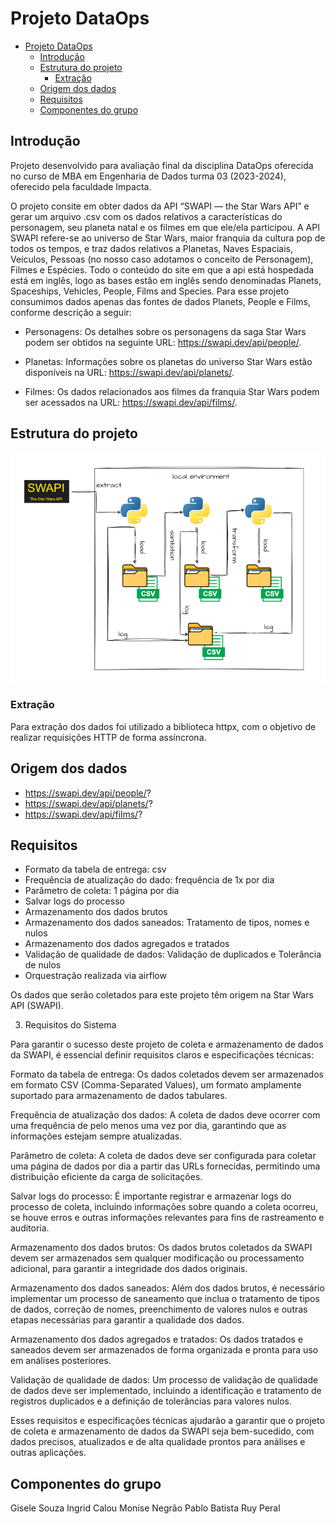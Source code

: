 # Projeto DataOps

- [Projeto DataOps](#projeto-dataops)
  - [Introdução](#introdução)
  - [Estrutura do projeto](#estrutura-do-projeto)
    - [Extração](#extração)
  - [Origem dos dados](#origem-dos-dados)
  - [Requisitos](#requisitos)
  - [Componentes do grupo](componentes-do-grupo)

## Introdução

Projeto desenvolvido para avaliação final da disciplina DataOps oferecida no curso de MBA em Engenharia de Dados turma 03 (2023-2024), oferecido pela faculdade Impacta.

O projeto consite em obter dados da API “SWAPI — the Star Wars API” e gerar um arquivo .csv com os dados relativos a características do personagem, seu planeta natal e os filmes em que ele/ela participou.
A API SWAPI refere-se ao universo de Star Wars, maior franquia da cultura pop de todos os tempos, e traz dados relativos a Planetas, Naves Espaciais, Veículos, Pessoas (no nosso caso adotamos o conceito de Personagem), Filmes e Espécies. Todo o conteúdo do site em que a api está hospedada está em inglês, logo as bases estão em inglês sendo denominadas Planets, Spaceships, Vehicles, People, Films and Species.
Para esse projeto consumimos dados apenas das  fontes de dados Planets, People e Films, conforme descrição a seguir:

- Personagens: Os detalhes sobre os personagens da saga Star Wars podem ser obtidos na seguinte URL: https://swapi.dev/api/people/.

- Planetas: Informações sobre os planetas do universo Star Wars estão disponíveis na URL: https://swapi.dev/api/planets/.

- Filmes: Os dados relacionados aos filmes da franquia Star Wars podem ser acessados na URL: https://swapi.dev/api/films/.


## Estrutura do projeto

![alt text](./misc/projeto.png)

### Extração

  Para extração dos dados foi utilizado a biblioteca httpx, com o objetivo de realizar requisições HTTP de forma assíncrona.

## Origem dos dados

- <https://swapi.dev/api/people/>?
- <https://swapi.dev/api/planets/>?
- <https://swapi.dev/api/films/>?

## Requisitos

- Formato da tabela de entrega: csv
- Frequência de atualização do dado: frequência de 1x por dia
- Parâmetro de coleta: 1 página por dia
- Salvar logs do processo
- Armazenamento dos dados brutos
- Armazenamento dos dados saneados: Tratamento de tipos, nomes e nulos
- Armazenamento dos dados agregados e tratados
- Validação de qualidade de dados: Validação de duplicados e Tolerância de nulos
- Orquestração realizada via airflow



Os dados que serão coletados para este projeto têm origem na Star Wars API (SWAPI). 

3) Requisitos do Sistema

Para garantir o sucesso deste projeto de coleta e armazenamento de dados da SWAPI, é essencial definir requisitos claros e especificações técnicas:

Formato da tabela de entrega: Os dados coletados devem ser armazenados em formato CSV (Comma-Separated Values), um formato amplamente suportado para armazenamento de dados tabulares.

Frequência de atualização dos dados: A coleta de dados deve ocorrer com uma frequência de pelo menos uma vez por dia, garantindo que as informações estejam sempre atualizadas.

Parâmetro de coleta: A coleta de dados deve ser configurada para coletar uma página de dados por dia a partir das URLs fornecidas, permitindo uma distribuição eficiente da carga de solicitações.

Salvar logs do processo: É importante registrar e armazenar logs do processo de coleta, incluindo informações sobre quando a coleta ocorreu, se houve erros e outras informações relevantes para fins de rastreamento e auditoria.

Armazenamento dos dados brutos: Os dados brutos coletados da SWAPI devem ser armazenados sem qualquer modificação ou processamento adicional, para garantir a integridade dos dados originais.

Armazenamento dos dados saneados: Além dos dados brutos, é necessário implementar um processo de saneamento que inclua o tratamento de tipos de dados, correção de nomes, preenchimento de valores nulos e outras etapas necessárias para garantir a qualidade dos dados.

Armazenamento dos dados agregados e tratados: Os dados tratados e saneados devem ser armazenados de forma organizada e pronta para uso em análises posteriores.

Validação de qualidade de dados: Um processo de validação de qualidade de dados deve ser implementado, incluindo a identificação e tratamento de registros duplicados e a definição de tolerâncias para valores nulos.

Esses requisitos e especificações técnicas ajudarão a garantir que o projeto de coleta e armazenamento de dados da SWAPI seja bem-sucedido, com dados precisos, atualizados e de alta qualidade prontos para análises e outras aplicações.






  ## Componentes do grupo

  Gisele Souza
  Ingrid Calou
  Monise Negrão
  Pablo Batista
  Ruy Peral

